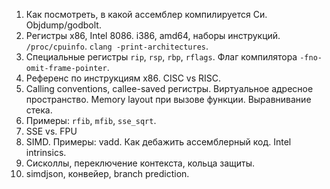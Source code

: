 1. Как посмотреть, в какой ассемблер компилируется Си. Objdump/godbolt.
1. Регистры x86, Intel 8086. i386, amd64, наборы инструкций. `/proc/cpuinfo`.
   `clang -print-architectures`.
1. Специальные регистры `rip`, `rsp`, `rbp`, `rflags`. Флаг компилятора
   `-fno-omit-frame-pointer`.
1. Референс по инструкциям x86. CISC vs RISC.
1. Calling conventions, callee-saved регистры. Виртуальное адресное
   пространство. Memory layout при вызове функции. Выравнивание стека.
1. Примеры: `rfib`, `mfib`, `sse_sqrt`.
1. SSE vs. FPU
1. SIMD. Примеры: vadd. Как дебажить ассемблерный код. Intel intrinsics.
1. Сисколлы, переключение контекста, кольца защиты.
1. simdjson, конвейер, branch prediction.
